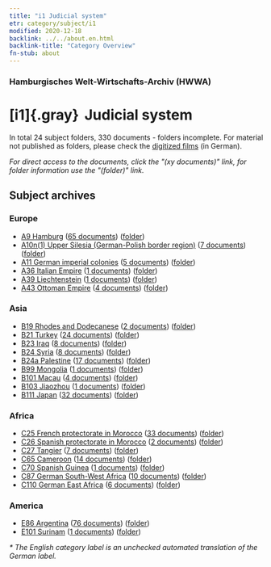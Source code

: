 ```yaml
---
title: "i1 Judicial system"
etr: category/subject/i1
modified: 2020-12-18
backlink: ../../about.en.html
backlink-title: "Category Overview"
fn-stub: about
---
```


### Hamburgisches Welt-Wirtschafts-Archiv (HWWA)
# [i1]{.gray}&#8201; Judicial system&#160; 





In total 24 subject folders, 330 documents - folders incomplete.
For material not published as folders, please check the [digitized films](/film/h1_sh) (in German).

_For direct access to the documents, click the "(xy documents)" link, for folder information use the "(folder)" link._

## Subject archives



### Europe

- [A9 Hamburg](../../../geo/about.en.html#A9) (<a href="https://dfg-viewer.de/show/?tx_dlf[id]=https://pm20.zbw.eu/mets/sh/1409xx/140905/1446xx/144695/public.mets.en.xml" target="_blank">65 documents</a>) ([folder](http://purl.org/pressemappe20/folder/sh/140905,144695))
- [A10n(1) Upper Silesia (German-Polish border region)](../../../geo/about.en.html#A10n(1)) (<a href="https://dfg-viewer.de/show/?tx_dlf[id]=https://pm20.zbw.eu/mets/sh/1409xx/140948/1446xx/144695/public.mets.en.xml" target="_blank">7 documents</a>) ([folder](http://purl.org/pressemappe20/folder/sh/140948,144695))
- [A11 German imperial colonies](../../../geo/about.en.html#A11) (<a href="https://dfg-viewer.de/show/?tx_dlf[id]=https://pm20.zbw.eu/mets/sh/1409xx/140960/1446xx/144695/public.mets.en.xml" target="_blank">5 documents</a>) ([folder](http://purl.org/pressemappe20/folder/sh/140960,144695))
- [A36 Italian Empire](../../../geo/about.en.html#A36) (<a href="https://dfg-viewer.de/show/?tx_dlf[id]=https://pm20.zbw.eu/mets/sh/1410xx/141012/1446xx/144695/public.mets.en.xml" target="_blank">1 documents</a>) ([folder](http://purl.org/pressemappe20/folder/sh/141012,144695))
- [A39 Liechtenstein](../../../geo/about.en.html#A39) (<a href="https://dfg-viewer.de/show/?tx_dlf[id]=https://pm20.zbw.eu/mets/sh/1410xx/141016/1446xx/144695/public.mets.en.xml" target="_blank">1 documents</a>) ([folder](http://purl.org/pressemappe20/folder/sh/141016,144695))
- [A43 Ottoman Empire](../../../geo/about.en.html#A43) (<a href="https://dfg-viewer.de/show/?tx_dlf[id]=https://pm20.zbw.eu/mets/sh/1410xx/141034/1446xx/144695/public.mets.en.xml" target="_blank">4 documents</a>) ([folder](http://purl.org/pressemappe20/folder/sh/141034,144695))

### Asia

- [B19 Rhodes and Dodecanese](../../../geo/about.en.html#B19) (<a href="https://dfg-viewer.de/show/?tx_dlf[id]=https://pm20.zbw.eu/mets/sh/1411xx/141106/1446xx/144695/public.mets.en.xml" target="_blank">2 documents</a>) ([folder](http://purl.org/pressemappe20/folder/sh/141106,144695))
- [B21 Turkey](../../../geo/about.en.html#B21) (<a href="https://dfg-viewer.de/show/?tx_dlf[id]=https://pm20.zbw.eu/mets/sh/1411xx/141111/1446xx/144695/public.mets.en.xml" target="_blank">24 documents</a>) ([folder](http://purl.org/pressemappe20/folder/sh/141111,144695))
- [B23 Iraq](../../../geo/about.en.html#B23) (<a href="https://dfg-viewer.de/show/?tx_dlf[id]=https://pm20.zbw.eu/mets/sh/1411xx/141113/1446xx/144695/public.mets.en.xml" target="_blank">8 documents</a>) ([folder](http://purl.org/pressemappe20/folder/sh/141113,144695))
- [B24 Syria](../../../geo/about.en.html#B24) (<a href="https://dfg-viewer.de/show/?tx_dlf[id]=https://pm20.zbw.eu/mets/sh/1411xx/141114/1446xx/144695/public.mets.en.xml" target="_blank">8 documents</a>) ([folder](http://purl.org/pressemappe20/folder/sh/141114,144695))
- [B24a Palestine](../../../geo/about.en.html#B24a) (<a href="https://dfg-viewer.de/show/?tx_dlf[id]=https://pm20.zbw.eu/mets/sh/1411xx/141115/1446xx/144695/public.mets.en.xml" target="_blank">17 documents</a>) ([folder](http://purl.org/pressemappe20/folder/sh/141115,144695))
- [B99 Mongolia](../../../geo/about.en.html#B99) (<a href="https://dfg-viewer.de/show/?tx_dlf[id]=https://pm20.zbw.eu/mets/sh/1412xx/141261/1446xx/144695/public.mets.en.xml" target="_blank">1 documents</a>) ([folder](http://purl.org/pressemappe20/folder/sh/141261,144695))
- [B101 Macau](../../../geo/about.en.html#B101) (<a href="https://dfg-viewer.de/show/?tx_dlf[id]=https://pm20.zbw.eu/mets/sh/1412xx/141267/1446xx/144695/public.mets.en.xml" target="_blank">4 documents</a>) ([folder](http://purl.org/pressemappe20/folder/sh/141267,144695))
- [B103 Jiaozhou](../../../geo/about.en.html#B103) (<a href="https://dfg-viewer.de/show/?tx_dlf[id]=https://pm20.zbw.eu/mets/sh/1261xx/126163/1446xx/144695/public.mets.en.xml" target="_blank">1 documents</a>) ([folder](http://purl.org/pressemappe20/folder/sh/126163,144695))
- [B111 Japan](../../../geo/about.en.html#B111) (<a href="https://dfg-viewer.de/show/?tx_dlf[id]=https://pm20.zbw.eu/mets/sh/1412xx/141272/1446xx/144695/public.mets.en.xml" target="_blank">32 documents</a>) ([folder](http://purl.org/pressemappe20/folder/sh/141272,144695))

### Africa

- [C25 French protectorate in Morocco](../../../geo/about.en.html#C25) (<a href="https://dfg-viewer.de/show/?tx_dlf[id]=https://pm20.zbw.eu/mets/sh/1413xx/141358/1446xx/144695/public.mets.en.xml" target="_blank">33 documents</a>) ([folder](http://purl.org/pressemappe20/folder/sh/141358,144695))
- [C26 Spanish protectorate in Morocco](../../../geo/about.en.html#C26) (<a href="https://dfg-viewer.de/show/?tx_dlf[id]=https://pm20.zbw.eu/mets/sh/1413xx/141359/1446xx/144695/public.mets.en.xml" target="_blank">2 documents</a>) ([folder](http://purl.org/pressemappe20/folder/sh/141359,144695))
- [C27 Tangier](../../../geo/about.en.html#C27) (<a href="https://dfg-viewer.de/show/?tx_dlf[id]=https://pm20.zbw.eu/mets/sh/1413xx/141360/1446xx/144695/public.mets.en.xml" target="_blank">7 documents</a>) ([folder](http://purl.org/pressemappe20/folder/sh/141360,144695))
- [C65 Cameroon](../../../geo/about.en.html#C65) (<a href="https://dfg-viewer.de/show/?tx_dlf[id]=https://pm20.zbw.eu/mets/sh/1414xx/141410/1446xx/144695/public.mets.en.xml" target="_blank">14 documents</a>) ([folder](http://purl.org/pressemappe20/folder/sh/141410,144695))
- [C70 Spanish Guinea](../../../geo/about.en.html#C70) (<a href="https://dfg-viewer.de/show/?tx_dlf[id]=https://pm20.zbw.eu/mets/sh/1414xx/141412/1446xx/144695/public.mets.en.xml" target="_blank">1 documents</a>) ([folder](http://purl.org/pressemappe20/folder/sh/141412,144695))
- [C87 German South-West Africa](../../../geo/about.en.html#C87) (<a href="https://dfg-viewer.de/show/?tx_dlf[id]=https://pm20.zbw.eu/mets/sh/1414xx/141450/1446xx/144695/public.mets.en.xml" target="_blank">10 documents</a>) ([folder](http://purl.org/pressemappe20/folder/sh/141450,144695))
- [C110 German East Africa](../../../geo/about.en.html#C110) (<a href="https://dfg-viewer.de/show/?tx_dlf[id]=https://pm20.zbw.eu/mets/sh/1414xx/141471/1446xx/144695/public.mets.en.xml" target="_blank">6 documents</a>) ([folder](http://purl.org/pressemappe20/folder/sh/141471,144695))

### America

- [E86 Argentina](../../../geo/about.en.html#E86) (<a href="https://dfg-viewer.de/show/?tx_dlf[id]=https://pm20.zbw.eu/mets/sh/1416xx/141692/1446xx/144695/public.mets.en.xml" target="_blank">76 documents</a>) ([folder](http://purl.org/pressemappe20/folder/sh/141692,144695))
- [E101 Surinam](../../../geo/about.en.html#E101) (<a href="https://dfg-viewer.de/show/?tx_dlf[id]=https://pm20.zbw.eu/mets/sh/1416xx/141699/1446xx/144695/public.mets.en.xml" target="_blank">1 documents</a>) ([folder](http://purl.org/pressemappe20/folder/sh/141699,144695))


_* The English category label is an unchecked automated translation of the German label._

